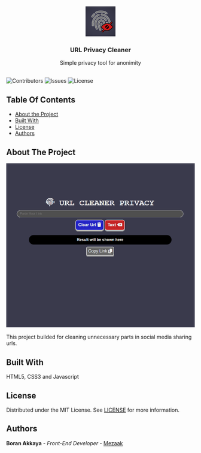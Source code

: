 <br/>
<p align="center">
  <a href="https://github.com/Mezaak/URLPrivacyCleaner" target="_blank">
    <img src="https://raw.githubusercontent.com/Mezaak/URLPrivacyCleaner/refs/heads/main/urlcleaner/og-image.png" alt="Logo" width="80" height="80">
  </a>


  
  <h3 align="center">URL Privacy Cleaner</h3>

  <p align="center">
    Simple privacy tool for anonimity
    <br/>
    <br/>
    
    
  </p>
</p>

![Contributors](https://img.shields.io/github/contributors/Mezaak/URLPrivacyCleaner?color=dark-green) ![Issues](https://img.shields.io/github/issues/Mezaak/URLPrivacyCleaner) ![License](https://img.shields.io/github/license/Mezaak/URLPrivacyCleaner) 

## Table Of Contents

* [About the Project](#about-the-project)
* [Built With](#built-with)
* [License](#license)
* [Authors](#authors)


## About The Project



![Screen Shot](https://raw.githubusercontent.com/Mezaak/URLPrivacyCleaner/refs/heads/main/demo-image.png)

This project builded for cleaning unnecessary parts in social media sharing urls.


## Built With

HTML5, CSS3 and Javascript

## License

Distributed under the MIT License. See [LICENSE](https://github.com/Mezaak/URLPrivacyCleaner/blob/main/LICENSE.md) for more information.

## Authors

 **Boran Akkaya** - *Front-End Developer* - [Mezaak](https://github.com/Mezaak)
